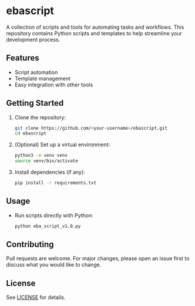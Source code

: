# ebascript

A collection of scripts and tools for automating tasks and workflows. This repository contains Python scripts and templates to help streamline your development process.

## Features
- Script automation
- Template management
- Easy integration with other tools

## Getting Started

1. Clone the repository:
   ```sh
   git clone https://github.com/<your-username>/ebascript.git
   cd ebascript
   ```
2. (Optional) Set up a virtual environment:
   ```sh
   python3 -m venv venv
   source venv/bin/activate
   ```
3. Install dependencies (if any):
   ```sh
   pip install -r requirements.txt
   ```

## Usage

- Run scripts directly with Python:
  ```sh
  python eba_script_v1.0.py
  ```

## Contributing
Pull requests are welcome. For major changes, please open an issue first to discuss what you would like to change.

## License
See [LICENSE](LICENSE) for details. 